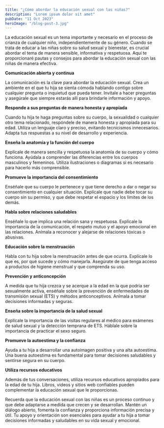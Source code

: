 ```yaml
---
title: "¿Cómo abordar la educación sexual con las niñas?"
description: "Lorem ipsum dolor sit amet"
pubDate: "11 Oct 2023"
heroImage: "/blog-post-3.jpg"
---
```


La educación sexual es un tema importante y necesario en el proceso de crianza de cualquier niño, independientemente de su género. Cuando se trata de educar a las niñas sobre su salud sexual y bienestar, es crucial abordar el tema de manera sensible, informativa y respetuosa. Aquí te proporcionaré pautas y consejos para abordar la educación sexual con las niñas de manera efectiva.

**Comunicación abierta y continua**

La comunicación es la clave para abordar la educación sexual. Crea un ambiente en el que tu hija se sienta cómoda hablando contigo sobre cualquier pregunta o inquietud que pueda tener. Invitale a hacer preguntas y asegúrale que siempre estarás allí para brindarle información y apoyo.

**Responde a sus preguntas de manera honesta y apropiada**

Cuando tu hija te haga preguntas sobre su cuerpo, la sexualidad o cualquier otro tema relacionado, respóndele de manera honesta y apropiada para su edad. Utiliza un lenguaje claro y preciso, evitando tecnicismos innecesarios. Adapta tus respuestas a su nivel de desarrollo y experiencia.

**Enseña la anatomía y la función del cuerpo**

Explícale de manera sencilla y respetuosa la anatomía de su cuerpo y cómo funciona. Ayúdala a comprender las diferencias entre los cuerpos masculinos y femeninos. Utiliza ilustraciones o diagramas si es necesario para hacerlo más comprensible.

**Promueve la importancia del consentimiento**

Enséñale que su cuerpo le pertenece y que tiene derecho a dar o negar su consentimiento en cualquier situación. Explícale que nadie debe tocar su cuerpo sin su permiso, y que debe respetar el espacio y los límites de los demás.

**Habla sobre relaciones saludables**

Enséñale lo que implica una relación sana y respetuosa. Explícale la importancia de la comunicación, el respeto mutuo y el apoyo emocional en las relaciones. Anímala a reconocer y alejarse de relaciones tóxicas o abusivas.

**Educación sobre la menstruación**

Habla con tu hija sobre la menstruación antes de que ocurra. Explícale lo que es, por qué sucede y cómo manejarla. Asegúrate de que tenga acceso a productos de higiene menstrual y que comprenda su uso.

**Prevención y anticoncepción**

A medida que tu hija crezca y se acerque a la edad en la que podría ser sexualmente activa, enséñale sobre la prevención de enfermedades de transmisión sexual (ETS) y métodos anticonceptivos. Anímala a tomar decisiones informadas y seguras.

**Enseña sobre la importancia de la salud sexual**

Explícale la importancia de las visitas regulares al médico para exámenes de salud sexual y la detección temprana de ETS. Háblale sobre la importancia de practicar el sexo seguro.

**Promueve la autoestima y la confianza**

Ayuda a tu hija a desarrollar una autoimagen positiva y una alta autoestima. Una buena autoestima es fundamental para tomar decisiones saludables y sentirse segura en su cuerpo.

**Utiliza recursos educativos**

Además de tus conversaciones, utiliza recursos educativos apropiados para la edad de tu hija. Libros, videos y sitios web confiables pueden complementar la educación sexual que le proporcionas.

Recuerda que la educación sexual con las niñas es un proceso continuo y que debe adaptarse a medida que crecen y se desarrollan. Mantén un diálogo abierto, fomenta la confianza y proporciona información precisa y útil. Tu apoyo y orientación son esenciales para ayudar a tu hija a tomar decisiones informadas y saludables en su vida sexual y emocional.
